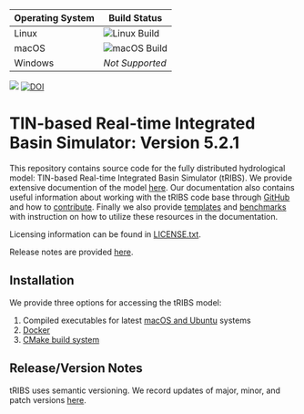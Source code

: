 | Operating System | Build Status |
|------------------|--------------|
| Linux            | ![Linux Build](https://img.shields.io/github/actions/workflow/status/tribshms/tRIBS/compile_and_test_linux.yml) |
| macOS            | ![macOS Build](https://img.shields.io/github/actions/workflow/status/tribshms/tRIBS/compile_and_test_macos.yml)|
| Windows          | *Not Supported* |

![](https://img.shields.io/readthedocs/tribshms)
[![DOI](https://joss.theoj.org/papers/10.21105/joss.06747/status.svg)](https://doi.org/10.21105/joss.06747)

# TIN-based Real-time Integrated Basin Simulator: Version 5.2.1
This repository contains source code for the fully distributed hydrological model: TIN-based Real-time Integrated Basin Simulator (tRIBS). We provide extensive documention of the model [here](https://tribshms.readthedocs.io/en/latest/). Our documentation also contains useful information about working with the tRIBS code base through [GitHub](https://tribshms.readthedocs.io/en/latest/man/Using%20GitHub.html) and how to [contribute](https://tribshms.readthedocs.io/en/latest/man/Contributing.html). Finally we also provide [templates](https://tribshms.readthedocs.io/en/latest/man/Templates.html) and [benchmarks](https://tribshms.readthedocs.io/en/latest/man/Benchmarks.html) with instruction on how to utilize these resources in the documentation. 

Licensing information can be found in [LICENSE.txt](./LICENSE.txt).

Release notes are provided [here](https://tribshms.readthedocs.io/en/latest/man/Release%20Notes.html#).

## Installation 
We provide three options for accessing the tRIBS model:

1) Compiled executables for latest [macOS and Ubuntu](https://tribshms.readthedocs.io/en/latest/man/Executables.html#executables) systems
2) [Docker](https://tribshms.readthedocs.io/en/latest/man/Docker.html)
3) [CMake build system](https://tribshms.readthedocs.io/en/latest/man/Model_Execution.html#cmake)

## Release/Version Notes
tRIBS uses semantic versioning. We record updates of major, minor, and patch versions [here](./doc/md/CHANGELOG.md).
